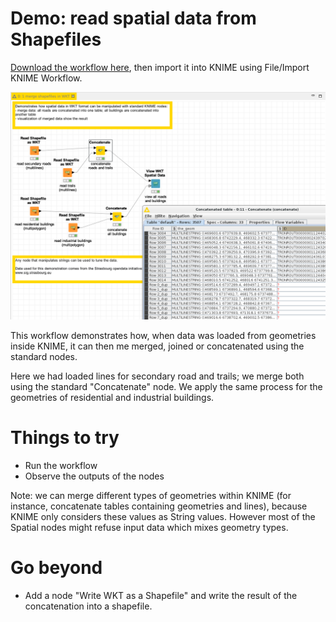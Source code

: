 # Demo: read spatial data from Shapefiles

[Download the workflow here](1_merge_shapefiles_in_WKT.knwf), then import it into KNIME using File/Import KNIME Workflow. 

![Capture](capture.png)

This workflow demonstrates how, when data was loaded from geometries inside KNIME, it can then me merged, joined or concatenated 
using the standard nodes. 

Here we had loaded lines for secondary road and trails; we merge both using the standard "Concatenate" node. 
We apply the same process for the geometries of residential and industrial buildings.


# Things to try

* Run the workflow
* Observe the outputs of the nodes

Note: we can merge different types of geometries within KNIME (for instance, concatenate tables containing geometries and lines), 
because KNIME only considers these values as String values. 
However most of the Spatial nodes might refuse input data which mixes geometry types. 


# Go beyond

* Add a node "Write WKT as a Shapefile" and write the result of the concatenation into a shapefile. 
